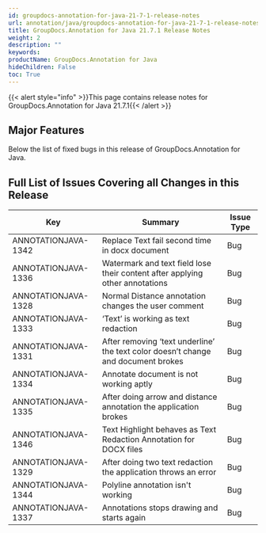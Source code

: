 ```yaml
---
id: groupdocs-annotation-for-java-21-7-1-release-notes
url: annotation/java/groupdocs-annotation-for-java-21-7-1-release-notes
title: GroupDocs.Annotation for Java 21.7.1 Release Notes
weight: 2
description: ""
keywords: 
productName: GroupDocs.Annotation for Java
hideChildren: False
toc: True
---
```


{{< alert style="info" >}}This page contains release notes for GroupDocs.Annotation for Java 21.7.1{{< /alert >}}

## Major Features

Below the list of fixed bugs in this release of GroupDocs.Annotation for Java.

## Full List of Issues Covering all Changes in this Release

| Key | Summary | Issue Type |
| --- | --- | --- |
| ANNOTATIONJAVA-1342 | Replace Text fail second time in docx document | Bug |
| ANNOTATIONJAVA-1336 | Watermark and text field lose their content after applying other annotations | Bug |
| ANNOTATIONJAVA-1328 | Normal Distance annotation changes the user comment | Bug |
| ANNOTATIONJAVA-1333 | ‘Text’ is working as text redaction | Bug |
| ANNOTATIONJAVA-1331 | After removing ‘text underline’ the text color doesn’t change and document brokes | Bug |
| ANNOTATIONJAVA-1334 | Annotate document is not working aptly | Bug |
| ANNOTATIONJAVA-1335 | After doing arrow and distance annotation the application brokes | Bug |
| ANNOTATIONJAVA-1346 | Text Highlight behaves as Text Redaction Annotation for DOCX files | Bug |
| ANNOTATIONJAVA-1329 | After doing two text redaction the application throws an error | Bug |
| ANNOTATIONJAVA-1344 | Polyline annotation isn't working | Bug |
| ANNOTATIONJAVA-1337 | Annotations stops drawing and starts again | Bug |